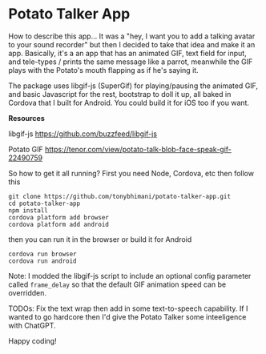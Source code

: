 # Potato Talker App
How to describe this app... It was a "hey, I want you to add a talking avatar to your sound recorder" but then I decided to take that idea and make it an app. Basically, it's a an app that has an animated GIF, text field for input, and tele-types / prints the same message like a parrot, meanwhile the GIF plays with the Potato's mouth flapping as if he's saying it.

The package uses libgif-js (SuperGif) for playing/pausing the animated GIF, and basic Javascript for the rest, bootstrap to doll it up, all baked in Cordova that I built for Android. You could build it for iOS too if you want.

**Resources**

libgif-js
https://github.com/buzzfeed/libgif-js

Potato GIF
https://tenor.com/view/potato-talk-blob-face-speak-gif-22490759

So how to get it all running? First you need Node, Cordova, etc then follow this
```
git clone https://github.com/tonybhimani/potato-talker-app.git
cd potato-talker-app
npm install
cordova platform add browser
cordova platform add android
```

then you can run it in the browser or build it for Android

```
cordova run browser
cordova run android
```

Note: I modded the libgif-js script to include an optional config parameter called `frame_delay` so that the default GIF animation speed can be overridden.

TODOs: Fix the text wrap then add in some text-to-speech capability. If I wanted to go hardcore then I'd give the Potato Talker some inteeligence with ChatGPT.

Happy coding!